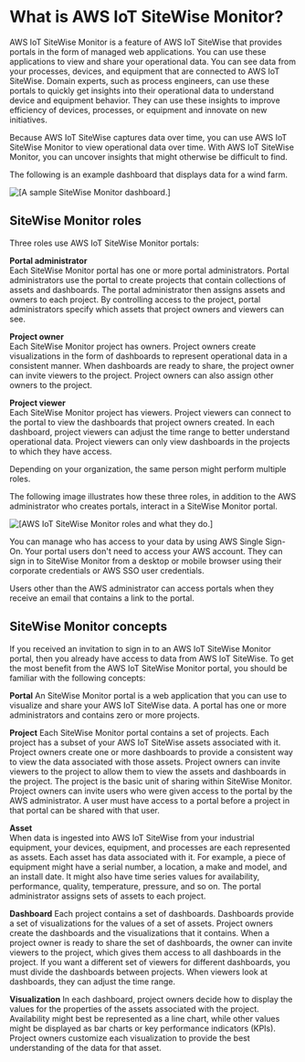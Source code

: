 # What is AWS IoT SiteWise Monitor?<a name="what-is-monitor-app"></a>

AWS IoT SiteWise Monitor is a feature of AWS IoT SiteWise that provides portals in the form of managed web applications\. You can use these applications to view and share your operational data\. You can see data from your processes, devices, and equipment that are connected to AWS IoT SiteWise\. Domain experts, such as process engineers, can use these portals to quickly get insights into their operational data to understand device and equipment behavior\. They can use these insights to improve efficiency of devices, processes, or equipment and innovate on new initiatives\.

Because AWS IoT SiteWise captures data over time, you can use AWS IoT SiteWise Monitor to view operational data over time\. With AWS IoT SiteWise Monitor, you can uncover insights that might otherwise be difficult to find\.

<a name="example-dashboard-para"></a>The following is an example dashboard that displays data for a wind farm\.

<a name="example-dashboard-image"></a>![\[A sample SiteWise Monitor dashboard.\]](http://docs.aws.amazon.com/iot-sitewise/latest/appguide/images/monitor-wind-farm-dashboard-console.png)

## SiteWise Monitor roles<a name="monitor-roles"></a>

Three roles use AWS IoT SiteWise Monitor portals:

**Portal administrator**  
Each SiteWise Monitor portal has one or more portal administrators\. Portal administrators use the portal to create projects that contain collections of assets and dashboards\. The portal administrator then assigns assets and owners to each project\. By controlling access to the project, portal administrators specify which assets that project owners and viewers can see\.

**Project owner**  
Each SiteWise Monitor project has owners\. Project owners create visualizations in the form of dashboards to represent operational data in a consistent manner\. When dashboards are ready to share, the project owner can invite viewers to the project\. Project owners can also assign other owners to the project\.

**Project viewer**  
Each SiteWise Monitor project has viewers\. Project viewers can connect to the portal to view the dashboards that project owners created\. In each dashboard, project viewers can adjust the time range to better understand operational data\. Project viewers can only view dashboards in the projects to which they have access\.

<a name="perform-multiple-roles-para"></a>Depending on your organization, the same person might perform multiple roles\.

The following image illustrates how these three roles, in addition to the AWS administrator who creates portals, interact in a SiteWise Monitor portal\. 

<a name="monitor-roles-diagram"></a>![\[AWS IoT SiteWise Monitor roles and what they do.\]](http://docs.aws.amazon.com/iot-sitewise/latest/appguide/images/monitor-roles.png)

<a name="manage-access-with-sso-para"></a>You can manage who has access to your data by using AWS Single Sign\-On\. Your portal users don't need to access your AWS account\. They can sign in to SiteWise Monitor from a desktop or mobile browser using their corporate credentials or AWS SSO user credentials\.

Users other than the AWS administrator can access portals when they receive an email that contains a link to the portal\.

## SiteWise Monitor concepts<a name="monitor-concepts"></a>

If you received an invitation to sign in to an AWS IoT SiteWise Monitor portal, then you already have access to data from AWS IoT SiteWise\. To get the most benefit from the AWS IoT SiteWise Monitor portal, you should be familiar with the following concepts:<a name="monitor-concepts-list"></a>

**Portal**  <a name="monitor-concept-portal"></a>
An SiteWise Monitor portal is a web application that you can use to visualize and share your AWS IoT SiteWise data\. A portal has one or more administrators and contains zero or more projects\.

**Project**  <a name="monitor-concept-project"></a>
Each SiteWise Monitor portal contains a set of projects\. Each project has a subset of your AWS IoT SiteWise assets associated with it\. Project owners create one or more dashboards to provide a consistent way to view the data associated with those assets\. Project owners can invite viewers to the project to allow them to view the assets and dashboards in the project\. The project is the basic unit of sharing within SiteWise Monitor\. Project owners can invite users who were given access to the portal by the AWS administrator\. A user must have access to a portal before a project in that portal can be shared with that user\.

**Asset**  
When data is ingested into AWS IoT SiteWise from your industrial equipment, your devices, equipment, and processes are each represented as assets\. Each asset has data associated with it\. For example, a piece of equipment might have a serial number, a location, a make and model, and an install date\. It might also have time series values for availability, performance, quality, temperature, pressure, and so on\. The portal administrator assigns sets of assets to each project\. 

**Dashboard**  <a name="monitor-concept-dashboard"></a>
Each project contains a set of dashboards\. Dashboards provide a set of visualizations for the values of a set of assets\. Project owners create the dashboards and the visualizations that it contains\. When a project owner is ready to share the set of dashboards, the owner can invite viewers to the project, which gives them access to all dashboards in the project\. If you want a different set of viewers for different dashboards, you must divide the dashboards between projects\. When viewers look at dashboards, they can adjust the time range\.

**Visualization**  <a name="monitor-concept-visualization"></a>
In each dashboard, project owners decide how to display the values for the properties of the assets associated with the project\. Availability might best be represented as a line chart, while other values might be displayed as bar charts or key performance indicators \(KPIs\)\. Project owners customize each visualization to provide the best understanding of the data for that asset\.